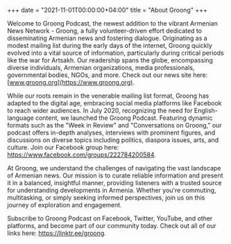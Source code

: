 +++
date = "2021-11-01T00:00:00+04:00"
title = "About Groong"
+++

Welcome to Groong Podcast, the newest addition to the vibrant Armenian News Network - Groong, a fully volunteer-driven effort dedicated to disseminating Armenian news and fostering dialogue. Originating as a modest mailing list during the early days of the internet, Groong quickly evolved into a vital source of information, particularly during critical periods like the war for Artsakh. Our readership spans the globe, encompassing diverse individuals, Armenian organizations, media professionals, governmental bodies, NGOs, and more. Check out our news site here: [www.groong.org](https://www.groong.org).

While our roots remain in the venerable mailing list format, Groong has adapted to the digital age, embracing social media platforms like Facebook to reach wider audiences. In July 2020, recognizing the need for English-language content, we launched the Groong Podcast. Featuring dynamic formats such as the "Week in Review" and "Conversations on Groong," our podcast offers in-depth analyses, interviews with prominent figures, and discussions on diverse topics including politics, diaspora issues, arts, and culture. Join our Facebook group here: https://www.facebook.com/groups/222784200584.

At Groong, we understand the challenges of navigating the vast landscape of Armenian news. Our mission is to curate reliable information and present it in a balanced, insightful manner, providing listeners with a trusted source for understanding developments in Armenia. Whether you're commuting, multitasking, or simply seeking informed perspectives, join us on this journey of exploration and engagement. 

Subscribe to Groong Podcast on Facebook, Twitter, YouTube, and other platforms, and become part of our community today. Check out all of our links here: https://linktr.ee/groong.
